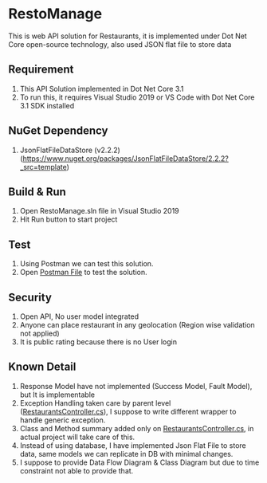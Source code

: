# RestoManage

This is web API solution for Restaurants, it is implemented under Dot Net Core open-source technology, also used JSON flat file to store data 

## Requirement

1. This API Solution implemented in Dot Net Core 3.1
2. To run this, it requires Visual Studio 2019 or VS Code with Dot Net Core 3.1 SDK installed

## NuGet Dependency

1. JsonFlatFileDataStore (v2.2.2) (https://www.nuget.org/packages/JsonFlatFileDataStore/2.2.2?_src=template)

## Build & Run

1. Open RestoManage.sln file in Visual Studio 2019
2. Hit Run button to start project

## Test

1. Using Postman we can test this solution.
1. Open [Postman File](https://github.com/ackmirza/RestoManage/blob/master/RestoManage.postman_collection.json) to test the solution.

## Security

1. Open API, No user model integrated
2. Anyone can place restaurant in any geolocation (Region wise validation not applied)
3. It is public rating because there is no User login


## Known Detail

1. Response Model have not implemented (Success Model, Fault Model), but It is implementable
2. Exception Handling taken care by parent level ([RestaurantsController.cs](https://github.com/ackmirza/RestoManage/blob/master/RestoManage/Controllers/RestaurantsController.cs)), I suppose to write different wrapper to handle generic exception.
3. Class and Method summary added only on [RestaurantsController.cs](https://github.com/ackmirza/RestoManage/blob/master/RestoManage/Controllers/RestaurantsController.cs), in actual project will take care of this.
4. Instead of using database, I have implemented Json Flat File to store data, same models we can replicate in DB with minimal changes.
5. I suppose to provide Data Flow Diagram & Class Diagram but due to time constraint not able to provide that.
